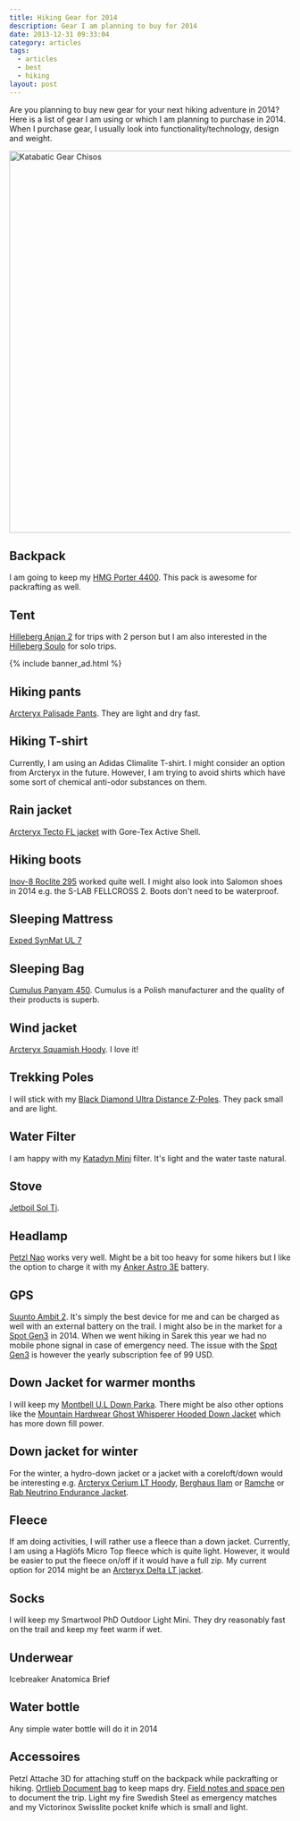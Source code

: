 ```yaml
---
title: Hiking Gear for 2014
description: Gear I am planning to buy for 2014
date: 2013-12-31 09:33:04
category: articles
tags:
  - articles
  - best
  - hiking
layout: post
---
```

Are you planning to buy new gear for your next hiking adventure in 2014? Here is a list of gear I am using or which I am planning to purchase in 2014. When I purchase gear, I usually look into functionality/technology, design and weight.

<a href="https://www.flickr.com/photos/90204224@N07/8730115903" title="Katabatic Gear Chisos"><img src="https://farm8.staticflickr.com/7383/8730115903_055c604918_b.jpg" width="1024" height="683" alt="Katabatic Gear Chisos"></a>

<!--more-->

<h2>Backpack</h2>
I am going to keep my <a href="http://hikeventures.com/gear-review-hmg-porter-4400-black/" target="_self">HMG Porter 4400</a>. This pack is awesome for packrafting as well.

<h2>Tent</h2>
<a href="http://hikeventures.com/gear-review-hilleberg-anjan-for-the-summer/" target="_self">Hilleberg Anjan 2</a> for trips with 2 person but I am also interested in the <a href="http://www.hilleberg.com/home/products/soulo/soulo.php" target="_blank">Hilleberg Soulo</a> for solo trips.

{% include banner_ad.html %}

<h2>Hiking pants</h2>
<a href="http://hikeventures.com/gear-review-arcteryx-palisade-pants/" target="_self">Arcteryx Palisade Pants</a>. They are light and dry fast.

<h2>Hiking T-shirt</h2>
Currently, I am using an Adidas Climalite T-shirt. I might consider an option from Arcteryx in the future. However, I am trying to avoid shirts which have some sort of chemical anti-odor substances on them.

<h2>Rain jacket</h2>
<a href="http://hikeventures.com/arcteryx-tecto-fl-jacket/" target="_self">Arcteryx Tecto FL jacket</a> with Gore-Tex Active Shell.

<h2>Hiking boots</h2>
<a href="http://hikeventures.com/gear-review-inov-8-roclite-295/" target="_self">Inov-8 Roclite 295</a> worked quite well. I might also look into Salomon shoes in 2014 e.g. the S-LAB FELLCROSS 2. Boots don't need to be waterproof.

<h2>Sleeping Mattress</h2>
<a href="http://www.exped.com/finland/en/product-category/mats/downmat-ul-7-m" target="_blank">Exped SynMat UL 7</a>

<h2>Sleeping Bag</h2>
<a href="http://sleepingbags-cumulus.eu/uk/categories/sleeping-bags/panyam-450?gid=59&vid=1" target="_blank">Cumulus Panyam 450</a>. Cumulus is a Polish manufacturer and the quality of their products is superb.

<h2>Wind jacket</h2>
<a href="http://hikeventures.com/gear-review-arcteryx-squamish-hoody/" target="_self">Arcteryx Squamish Hoody</a>. I love it!

<h2>Trekking Poles</h2>
I will stick with my <a href="http://hikeventures.com/gear-review-black-diamond-ultra-distance-z-pole/" target="_blank">Black Diamond Ultra Distance Z-Poles</a>. They pack small and are light.

<h2>Water Filter</h2>
I am happy with my <a href="http://hikeventures.com/gear-review-katadyn-mini-water-filter/" target="_self">Katadyn Mini</a> filter. It's light and the water taste natural.

<h2>Stove</h2>
<a href="http://hikeventures.com/gear-review-jetboil-sol-ti/" target="_blank">Jetboil Sol Ti</a>.

<h2>Headlamp</h2>
<a href="http://hikeventures.com/petzl-nao-headlamp-test/" target="_blank">Petzl Nao</a> works very well. Might be a bit too heavy for some hikers but I like the option to charge it with my <a href="http://hikeventures.com/how-to-charge-your-batteries-when-you-are-outdoors/" target="_blank">Anker Astro 3E</a> battery.

<h2>GPS</h2>
<a href="http://hikeventures.com/gear-review-suunto-ambit-2-black-hr/" target="_blank">Suunto Ambit 2</a>. It's simply the best device for me and can be charged as well with an external battery on the trail. I might also be in the market for a <a href="http://www.findmespot.com/en/index.php?cid=100" target="_blank">Spot Gen3</a> in 2014. When we went hiking in Sarek this year we had no mobile phone signal in case of emergency need. The issue with the <a href="http://www.findmespot.com/en/index.php?cid=100" target="_blank">Spot Gen3</a> is however the yearly subscription fee of 99 USD.

<h2>Down Jacket for warmer months</h2>
I will keep my <a href="http://hikeventures.com/gear-review-montbell-u-dot-l-down-parka/" target="_blank">Montbell U.L Down Parka</a>. There might be also other options like the <a href="http://www.mountainhardwear.com/mens-ghost-whisperer-hooded-jacket-OM5271.html" target="_blank">Mountain Hardwear Ghost Whisperer Hooded Down Jacket</a> which has more down fill power.

<h2>Down jacket for winter</h2>
For the winter, a hydro-down jacket or a jacket with a coreloft/down would be interesting e.g. <a href="http://arcteryx.com/product.aspx?language=EN&gender=Mens&model=Cerium-LT-Hoody" target="_blank">Arcteryx Cerium LT Hoody</a>, <a href="http://store.berghaus.com/p/clothing/mens-ilam-850-fill-hydrodown-jacket/420589" target="_blank">Berghaus IIam</a> or <a href="http://store.berghaus.com/p/mens/mens-ramche-850-fill-hydrodown-jacket/420588" target="_blank">Ramche</a> or <a href="http://rab.uk.com/products/mens-clothing/down/neutrino-endurance-jacket.html" target="_blank">Rab Neutrino Endurance Jacket</a>.

<h2>Fleece</h2>
If am doing activities, I will rather use a fleece than a down jacket. Currently, I am using a Haglöfs Micro Top fleece which is quite light. However, it would be easier to put the fleece on/off if it would have a full zip. My current option for 2014 might be an <a href="http://arcteryx.com/product.aspx?language=EN&gender=Mens&model=Delta-LT-Jacket" target="_blank">Arcteryx Delta LT jacket</a>.

<h2>Socks</h2>
I will keep my Smartwool PhD Outdoor Light Mini. They dry reasonably fast on the trail and keep my feet warm if wet.

<h2>Underwear</h2>
Icebreaker Anatomica Brief

<h2>Water bottle</h2>
Any simple water bottle will do it in 2014

<h2>Accessoires</h2>
Petzl Attache 3D for attaching stuff on the backpack while packrafting or hiking. <a href="http://hikeventures.com/gear-review-ortlieb-document-case-a4/" target="_self">Ortlieb Document bag</a> to keep maps dry. <a href="http://hikeventures.com/field-notes-expedition-and-space-pen/" target="_self">Field notes and space pen</a> to document the trip. Light my fire Swedish Steel as emergency matches and my Victorinox Swisslite pocket knife which is small and light.
